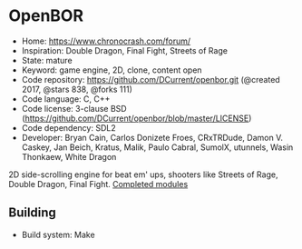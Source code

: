 # OpenBOR

- Home: https://www.chronocrash.com/forum/
- Inspiration: Double Dragon, Final Fight, Streets of Rage
- State: mature
- Keyword: game engine, 2D, clone, content open
- Code repository: https://github.com/DCurrent/openbor.git (@created 2017, @stars 838, @forks 111)
- Code language: C, C++
- Code license: 3-clause BSD (https://github.com/DCurrent/openbor/blob/master/LICENSE)
- Code dependency: SDL2
- Developer: Bryan Cain, Carlos Donizete Froes, CRxTRDude, Damon V. Caskey, Jan Beich, Kratus, Malik, Paulo Cabral, SumolX, utunnels, Wasin Thonkaew, White Dragon

2D side-scrolling engine for beat em' ups, shooters like Streets of Rage, Double Dragon, Final Fight.
[Completed modules](https://www.chronocrash.com/forum/forums/modules.18/)

## Building

- Build system: Make
